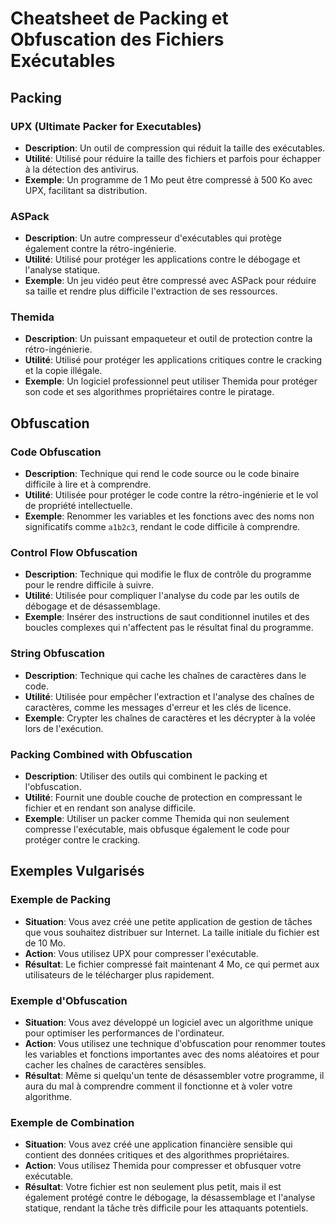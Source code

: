 # Cheatsheet de Packing et Obfuscation des Fichiers Exécutables

## Packing

### UPX (Ultimate Packer for Executables)
- **Description**: Un outil de compression qui réduit la taille des exécutables.
- **Utilité**: Utilisé pour réduire la taille des fichiers et parfois pour échapper à la détection des antivirus.
- **Exemple**: Un programme de 1 Mo peut être compressé à 500 Ko avec UPX, facilitant sa distribution.

### ASPack
- **Description**: Un autre compresseur d'exécutables qui protège également contre la rétro-ingénierie.
- **Utilité**: Utilisé pour protéger les applications contre le débogage et l'analyse statique.
- **Exemple**: Un jeu vidéo peut être compressé avec ASPack pour réduire sa taille et rendre plus difficile l'extraction de ses ressources.

### Themida
- **Description**: Un puissant empaqueteur et outil de protection contre la rétro-ingénierie.
- **Utilité**: Utilisé pour protéger les applications critiques contre le cracking et la copie illégale.
- **Exemple**: Un logiciel professionnel peut utiliser Themida pour protéger son code et ses algorithmes propriétaires contre le piratage.

## Obfuscation

### Code Obfuscation
- **Description**: Technique qui rend le code source ou le code binaire difficile à lire et à comprendre.
- **Utilité**: Utilisée pour protéger le code contre la rétro-ingénierie et le vol de propriété intellectuelle.
- **Exemple**: Renommer les variables et les fonctions avec des noms non significatifs comme `a1b2c3`, rendant le code difficile à comprendre.

### Control Flow Obfuscation
- **Description**: Technique qui modifie le flux de contrôle du programme pour le rendre difficile à suivre.
- **Utilité**: Utilisée pour compliquer l'analyse du code par les outils de débogage et de désassemblage.
- **Exemple**: Insérer des instructions de saut conditionnel inutiles et des boucles complexes qui n'affectent pas le résultat final du programme.

### String Obfuscation
- **Description**: Technique qui cache les chaînes de caractères dans le code.
- **Utilité**: Utilisée pour empêcher l'extraction et l'analyse des chaînes de caractères, comme les messages d'erreur et les clés de licence.
- **Exemple**: Crypter les chaînes de caractères et les décrypter à la volée lors de l'exécution.

### Packing Combined with Obfuscation
- **Description**: Utiliser des outils qui combinent le packing et l'obfuscation.
- **Utilité**: Fournit une double couche de protection en compressant le fichier et en rendant son analyse difficile.
- **Exemple**: Utiliser un packer comme Themida qui non seulement compresse l'exécutable, mais obfusque également le code pour protéger contre le cracking.

## Exemples Vulgarisés

### Exemple de Packing
- **Situation**: Vous avez créé une petite application de gestion de tâches que vous souhaitez distribuer sur Internet. La taille initiale du fichier est de 10 Mo.
- **Action**: Vous utilisez UPX pour compresser l'exécutable.
- **Résultat**: Le fichier compressé fait maintenant 4 Mo, ce qui permet aux utilisateurs de le télécharger plus rapidement.

### Exemple d'Obfuscation
- **Situation**: Vous avez développé un logiciel avec un algorithme unique pour optimiser les performances de l'ordinateur.
- **Action**: Vous utilisez une technique d'obfuscation pour renommer toutes les variables et fonctions importantes avec des noms aléatoires et pour cacher les chaînes de caractères sensibles.
- **Résultat**: Même si quelqu'un tente de désassembler votre programme, il aura du mal à comprendre comment il fonctionne et à voler votre algorithme.

### Exemple de Combination
- **Situation**: Vous avez créé une application financière sensible qui contient des données critiques et des algorithmes propriétaires.
- **Action**: Vous utilisez Themida pour compresser et obfusquer votre exécutable.
- **Résultat**: Votre fichier est non seulement plus petit, mais il est également protégé contre le débogage, la désassemblage et l'analyse statique, rendant la tâche très difficile pour les attaquants potentiels.

